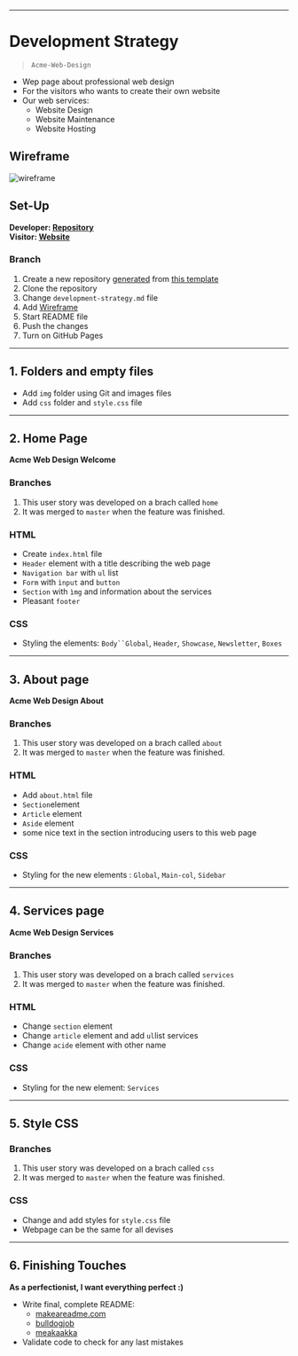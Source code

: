 
---

# Development Strategy

> `Acme-Web-Design`

- Wep page about professional web design
- For the visitors who wants to create their own website
- Our web services:
  - Website Design
  - Website Maintenance
  - Website Hosting

## Wireframe

![wireframe](https://wireframe.cc/pro/pp/ada58142b378758)

## Set-Up

__Developer: [Repository](https://github.com/KrystynaMil/acme-web-design)__  
__Visitor: [Website](https://krystynamil.github.io/acme-web-design/)__

### Branch

1. Create a new repository [generated](https://github.blog/2019-06-06-generate-new-repositories-with-repository-templates/) from [this template](https://github.com/hackyourfuturebelgium/w3-validation-template)
1. Clone the repository
1. Change `development-strategy.md` file
1. Add [Wireframe](./wireframe.gif)
1. Start  README file
1. Push the changes
1. Turn on GitHub Pages

---

## 1. Folders and empty files

- Add `img` folder using Git and images files
- Add `css` folder and `style.css` file 

---

## 2. Home Page

__Acme Web Design Welcome__

### Branches

1. This user story was developed on a brach called `home`
1. It was merged to `master` when the feature was finished.

### HTML

- Create `index.html` file
- `Header` element with a title describing the web page
- `Navigation bar` with `ul` list
- `Form` with `ìnput` and `button`
- `Section` with `ìmg` and information about the services
- Pleasant `footer`

### CSS

- Styling the elements: `Body``Global`, `Header`, `Showcase`, `Newsletter`, `Boxes`

---

## 3. About page

__Acme Web Design About__

### Branches

1. This user story was developed on a brach called `about`
1. It was merged to `master` when the feature was finished.

### HTML

- Add `about.html` file
- `Section`element
- `Article` element
- `Aside` element
- some nice text in the section introducing users to this web page

### CSS

- Styling for the new elements : `Global`, `Main-col`, `Sidebar`

---

## 4. Services page

__Acme Web Design Services__

### Branches

1. This user story was developed on a brach called `services`
1. It was merged to `master` when the feature was finished.

### HTML

- Change `section` element
- Change `article` element and add `ul`list services
- Change `acide` element with other name

### CSS

- Styling for the new element: `Services`

---
## 5. Style CSS

### Branches

1. This user story was developed on a brach called `css`
1. It was merged to `master` when the feature was finished.

### CSS

- Change and add styles for `style.css` file 
- Webpage can be the same for all devises

---

## 6. Finishing Touches

__As a perfectionist, I want everything perfect :)__

- Write final, complete README:
  - [makeareadme.com](https://www.makeareadme.com/)
  - [bulldogjob](https://bulldogjob.com/news/449-how-to-write-a-good-readme-for-your-github-project)
  - [meakaakka](https://medium.com/@meakaakka/a-beginners-guide-to-writing-a-kickass-readme-7ac01da88ab3)
- Validate code to check for any last mistakes
